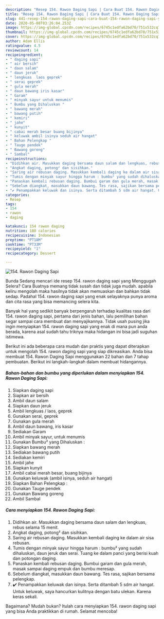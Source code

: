 ```yaml
---
description: "Resep 154. Rawon Daging Sapi | Cara Buat 154. Rawon Daging Sapi Yang Sedap"
title: "Resep 154. Rawon Daging Sapi | Cara Buat 154. Rawon Daging Sapi Yang Sedap"
slug: 441-resep-154-rawon-daging-sapi-cara-buat-154-rawon-daging-sapi-yang-sedap
date: 2020-05-08T03:26:04.253Z
image: https://img-global.cpcdn.com/recipes/6745c1edfa62bd70/751x532cq70/154-rawon-daging-sapi-foto-resep-utama.jpg
thumbnail: https://img-global.cpcdn.com/recipes/6745c1edfa62bd70/751x532cq70/154-rawon-daging-sapi-foto-resep-utama.jpg
cover: https://img-global.cpcdn.com/recipes/6745c1edfa62bd70/751x532cq70/154-rawon-daging-sapi-foto-resep-utama.jpg
author: Adam Ellis
ratingvalue: 4.5
reviewcount: 14
recipeingredient:
- " daging sapi"
- " air bersih"
- " daun salam"
- " daun jeruk"
- " lengkuas  laos geprek"
- " serai geprek"
- " gula merah"
- " daun bawang iris kasar"
- " Garam"
- " minyak sayur untuk menumis"
- " Bumbu yang Dihaluskan "
- " bawang merah"
- " bawang putih"
- " kemiri"
- " jahe"
- " kunyit"
- " cabai merah besar buang bijinya"
- " keluwak ambil isinya seduh air hangat"
- " Bahan Pelengkap "
- " Tauge pendek"
- " Bawang goreng"
- " Sambal"
recipeinstructions:
- "Didihkan air. Masukkan daging bersama daun salam dan lengkuas, rebus selama 15 menit."
- "Angkat daging, potong² dan sisihkan."
- "Saring air rebusan daging. Masukkan kembali daging ke dalam air sisa rebusan."
- "Tumis dengan minyak sayur hingga harum : bumbu² yang sudah dihaluskan, daun jeruk dan serai. Tuang ke dalam panci yang berisi kuah dan potongan daging."
- "Panaskan kembali rebusan daging. Bumbui garam dan gula merah, masak sampai daging empuk dan bumbu meresap."
- "Sebelum diangkat, masukkan daun bawang. Tes rasa, sajikan bersama pelengkap."
- "✔️ Penampakkan keluwak dan isinya. Serta ditambah 5 sdm air hangat. Untuk keluwak, saya hancurkan kulitnya dengan batu ulekan. Karena keras sekali."
categories:
- Resep
tags:
- 154
- rawon
- daging

katakunci: 154 rawon daging 
nutrition: 180 calories
recipecuisine: Indonesian
preptime: "PT18M"
cooktime: "PT33M"
recipeyield: "1"
recipecategory: Dessert

---
```



![154. Rawon Daging Sapi](https://img-global.cpcdn.com/recipes/6745c1edfa62bd70/751x532cq70/154-rawon-daging-sapi-foto-resep-utama.jpg)

Bunda Sedang mencari ide resep 154. rawon daging sapi yang Menggugah Selera? Cara Buatnya memang tidak susah dan tidak juga mudah. apabila keliru mengolah maka hasilnya tidak akan memuaskan dan bahkan tidak sedap. Padahal 154. rawon daging sapi yang enak selayaknya punya aroma dan cita rasa yang bisa memancing selera kita.



Banyak hal yang sedikit banyak berpengaruh terhadap kualitas rasa dari 154. rawon daging sapi, pertama dari jenis bahan, lalu pemilihan bahan segar sampai cara membuat dan menyajikannya. Tidak usah pusing jika ingin menyiapkan 154. rawon daging sapi yang enak di mana pun anda berada, karena asal sudah tahu triknya maka hidangan ini bisa jadi suguhan istimewa.


Berikut ini ada beberapa cara mudah dan praktis yang dapat diterapkan untuk mengolah 154. rawon daging sapi yang siap dikreasikan. Anda bisa membuat 154. Rawon Daging Sapi menggunakan 22 bahan dan 7 tahap pembuatan. Berikut ini langkah-langkah dalam membuat hidangannya.

<!--inarticleads1-->

##### Bahan-bahan dan bumbu yang diperlukan dalam menyiapkan 154. Rawon Daging Sapi:

1. Siapkan  daging sapi
1. Siapkan  air bersih
1. Ambil  daun salam
1. Siapkan  daun jeruk
1. Ambil  lengkuas / laos, geprek
1. Gunakan  serai, geprek
1. Gunakan  gula merah
1. Ambil  daun bawang, iris kasar
1. Sediakan  Garam
1. Ambil  minyak sayur, untuk menumis
1. Gunakan  Bumbu² yang Dihaluskan :
1. Siapkan  bawang merah
1. Sediakan  bawang putih
1. Sediakan  kemiri
1. Ambil  jahe
1. Siapkan  kunyit
1. Ambil  cabai merah besar, buang bijinya
1. Gunakan  keluwak (ambil isinya, seduh air hangat)
1. Siapkan  Bahan Pelengkap :
1. Gunakan  Tauge pendek
1. Gunakan  Bawang goreng
1. Ambil  Sambal




<!--inarticleads2-->

##### Cara menyiapkan 154. Rawon Daging Sapi:

1. Didihkan air. Masukkan daging bersama daun salam dan lengkuas, rebus selama 15 menit.
1. Angkat daging, potong² dan sisihkan.
1. Saring air rebusan daging. Masukkan kembali daging ke dalam air sisa rebusan.
1. Tumis dengan minyak sayur hingga harum : bumbu² yang sudah dihaluskan, daun jeruk dan serai. Tuang ke dalam panci yang berisi kuah dan potongan daging.
1. Panaskan kembali rebusan daging. Bumbui garam dan gula merah, masak sampai daging empuk dan bumbu meresap.
1. Sebelum diangkat, masukkan daun bawang. Tes rasa, sajikan bersama pelengkap.
1. ✔️ Penampakkan keluwak dan isinya. Serta ditambah 5 sdm air hangat. Untuk keluwak, saya hancurkan kulitnya dengan batu ulekan. Karena keras sekali.




Bagaimana? Mudah bukan? Itulah cara menyiapkan 154. rawon daging sapi yang bisa Anda praktikkan di rumah. Selamat mencoba!
